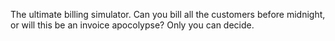 The ultimate billing simulator. Can you bill all the customers before midnight, or will this be an invoice apocolypse? Only you can decide.
